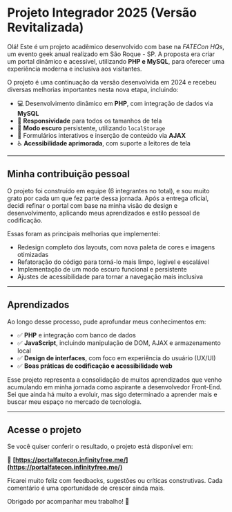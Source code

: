 # Projeto Integrador 2025 (Versão Revitalizada)

Olá! Este é um projeto acadêmico desenvolvido com base na *FATECon HQs*, um evento geek anual realizado em São Roque - SP. A proposta era criar um portal dinâmico e acessível, utilizando **PHP e MySQL**, para oferecer uma experiência moderna e inclusiva aos visitantes.

O projeto é uma continuação da versão desenvolvida em 2024 e recebeu diversas melhorias importantes nesta nova etapa, incluindo:

* 💻 Desenvolvimento dinâmico em **PHP**, com integração de dados via **MySQL**
* 📱 **Responsividade** para todos os tamanhos de tela
* 🌙 **Modo escuro** persistente, utilizando `localStorage`
* 📁 Formulários interativos e inserção de conteúdo via **AJAX**
* ♿ **Acessibilidade aprimorada**, com suporte a leitores de tela

---

## Minha contribuição pessoal

O projeto foi construído em equipe (6 integrantes no total), e sou muito grato por cada um que fez parte dessa jornada. Após a entrega oficial, decidi refinar o portal com base na minha visão de design e desenvolvimento, aplicando meus aprendizados e estilo pessoal de codificação.

Essas foram as principais melhorias que implementei:

* Redesign completo dos layouts, com nova paleta de cores e imagens otimizadas
* Refatoração do código para torná-lo mais limpo, legível e escalável
* Implementação de um modo escuro funcional e persistente
* Ajustes de acessibilidade para tornar a navegação mais inclusiva

---

## Aprendizados

Ao longo desse processo, pude aprofundar meus conhecimentos em:

* ✅ **PHP** e integração com banco de dados
* ✅ **JavaScript**, incluindo manipulação de DOM, AJAX e armazenamento local
* ✅ **Design de interfaces**, com foco em experiência do usuário (UX/UI)
* ✅ **Boas práticas de codificação e acessibilidade web**

Esse projeto representa a consolidação de muitos aprendizados que venho acumulando em minha jornada como aspirante a desenvolvedor Front-End. Sei que ainda há muito a evoluir, mas sigo determinado a aprender mais e buscar meu espaço no mercado de tecnologia.

---

## Acesse o projeto

Se você quiser conferir o resultado, o projeto está disponível em:

🔗 **[https://portalfatecon.infinityfree.me/](https://portalfatecon.infinityfree.me/)**

Ficarei muito feliz com feedbacks, sugestões ou críticas construtivas. Cada comentário é uma oportunidade de crescer ainda mais.

Obrigado por acompanhar meu trabalho! 🚀
